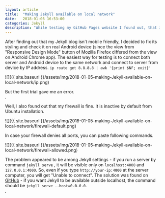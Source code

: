 ```yaml
---
layout: article
title:  "Making Jekyll available on local network"
date:   2018-01-05 16:53:00
categories: Jekyll
description: "While testing my GitHub Pages website I found out, that isn't mobile friendly. Therefore I took some steps to make it available for me to test the offline version from mobile device through the network. "
---
```

After finding out that my Jekyll blog isn't mobile friendly, I decided to fix its styling and check it on real Android device (since the view from "Responsive Design Mode" button of Mozilla Firefox differed from the view on Android Chrome app). The easiest way for testing is to connect both server and Android device to the same network and connect to server from device by IP address.
`ip route get 8.8.8.8 | awk '{print $NF; exit}'`

![]({{ site.baseurl }}/assets/img/2018-01-05-making-Jekyll-available-on-local-network/ip.png) 

But the first trial gave me an error.

<img src="{{ site.baseurl }}/assets/img/2018-01-05-making-Jekyll-available-on-local-network/android-error.png" alt="" border="1" style="max-width:100% "/>

Well, I also found out that my firewall is fine. It is inactive by default from Ubuntu installation.

![]({{ site.baseurl }}/assets/img/2018-01-05-making-Jekyll-available-on-local-network/firewall-default.png)

In case your firewall denies all ports, you can paste following commands.

![]({{ site.baseurl }}/assets/img/2018-01-05-making-Jekyll-available-on-local-network/firewall-allowed.png)

The problem appeared to be among Jekyll settings - if you run a server by command `jekyll serve` , it will be visible only on `localhost:4000` and `127.0.0.1:4000`. So, even if you type `http://your-ip:4000` at the server computer, you will get "Unable to connect". The solution was found on <a target="_blank" href="https://stackoverflow.com/a/16608698">GitHub</a> - if you want Jekyll to be available outside localhost, the command should be `jekyll serve --host=0.0.0.0`.

<img src="{{ site.baseurl }}/assets/img/2018-01-05-making-Jekyll-available-on-local-network/android-success.png" alt="" border="1" style="max-width:100%;"/>

